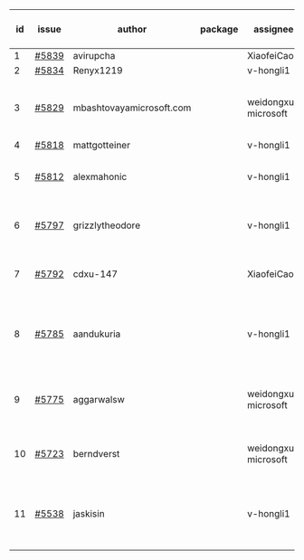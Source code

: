 | id | issue | author | package | assignee | bot advice | created date of issue | target release date | date from target |
| ------ | ------ | ------ | ------ | ------ | ------ | ------ | ------ | :-----: |
| 1 | [#5839](https://github.com/Azure/sdk-release-request/issues/5839) | avirupcha |  | XiaofeiCao | new issue. | 01-23 | 02-28 |  |
| 2 | [#5834](https://github.com/Azure/sdk-release-request/issues/5834) | Renyx1219 |  | v-hongli1 | new issue. | 01-23 | 02-28 |  |
| 3 | [#5829](https://github.com/Azure/sdk-release-request/issues/5829) | mbashtovayamicrosoft.com |  | weidongxu-microsoft | new comment. Attention to inconsistent tag. | 01-15 | 02-28 |  |
| 4 | [#5818](https://github.com/Azure/sdk-release-request/issues/5818) | mattgotteiner |  | v-hongli1 |  | 01-13 | 02-28 |  |
| 5 | [#5812](https://github.com/Azure/sdk-release-request/issues/5812) | alexmahonic |  | v-hongli1 | close to release date. HoldOn. | 01-10 | 01-24 | 0 |
| 6 | [#5797](https://github.com/Azure/sdk-release-request/issues/5797) | grizzlytheodore |  | v-hongli1 | new issue. close to release date. | 01-06 | 01-24 | 0 |
| 7 | [#5792](https://github.com/Azure/sdk-release-request/issues/5792) | cdxu-147 |  | XiaofeiCao | close to release date. HoldOn. | 12-26 | 01-24 | 0 |
| 8 | [#5785](https://github.com/Azure/sdk-release-request/issues/5785) | aandukuria |  | v-hongli1 | new issue. new comment. close to release date. | 12-16 | 01-23 | 0 |
| 9 | [#5775](https://github.com/Azure/sdk-release-request/issues/5775) | aggarwalsw |  | weidongxu-microsoft | close to release date. FirstBeta. TypeSpec. | 12-11 | 01-24 | 0 |
| 10 | [#5723](https://github.com/Azure/sdk-release-request/issues/5723) | berndverst |  | weidongxu-microsoft | new comment. FirstBeta. TypeSpec. | 11-15 | 02-21 |  |
| 11 | [#5538](https://github.com/Azure/sdk-release-request/issues/5538) | jaskisin |  | v-hongli1 | close to release date. FirstGA. HoldOn. TypeSpec. | 09-27 | 01-24 | 0 |
